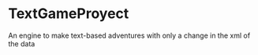 # TextGameProyect
 An engine to make text-based adventures with only a change in the xml of the data
